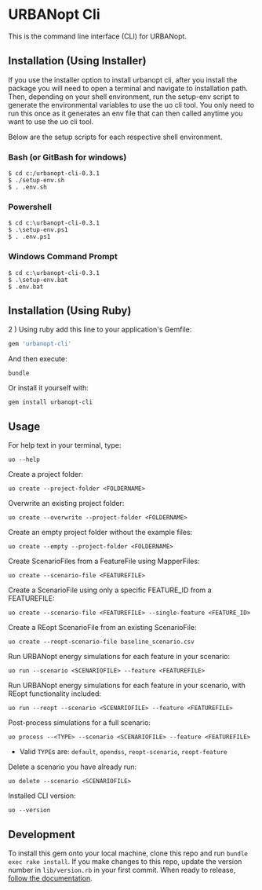 # URBANopt Cli

This is the command line interface (CLI) for URBANopt.

## Installation (Using Installer)

If you use the installer option to install urbanopt cli, after you install the package you will need to open a terminal and navigate to installation path. Then, depending on your shell environment, run the setup-env script to generate the environmental variables to use the uo cli tool. You only need to run this once as it generates an env file that can then called anytime
you want to use the uo cli tool.

Below are the setup scripts for each respective shell environment.

### Bash (or GitBash for windows)
```
$ cd c:/urbanopt-cli-0.3.1
$ ./setup-env.sh
$ . .env.sh
```

### Powershell
```
$ cd c:\urbanopt-cli-0.3.1
$ .\setup-env.ps1
$ . .env.ps1
```
### Windows Command Prompt
```
$ cd c:\urbanopt-cli-0.3.1
$ .\setup-env.bat
$ .env.bat
```

## Installation (Using Ruby) 

2 ) Using ruby add this line to your application's Gemfile:

```ruby
gem 'urbanopt-cli'
```

And then execute:

```terminal
bundle
```

Or install it yourself with:

```terminal
gem install urbanopt-cli
```

## Usage

For help text in your terminal, type:

```terminal
uo --help
```

Create a project folder:

```terminal
uo create --project-folder <FOLDERNAME>
```

Overwrite an existing project folder:

```terminal
uo create --overwrite --project-folder <FOLDERNAME>
```

Create an empty project folder without the example files:

```terminal
uo create --empty --project-folder <FOLDERNAME>
```

Create ScenarioFiles from a FeatureFile using MapperFiles:

```terminal
uo create --scenario-file <FEATUREFILE>
```

Create a ScenarioFile using only a specific FEATURE_ID from a FEATUREFILE:

```terminal
uo create --scenario-file <FEATUREFILE> --single-feature <FEATURE_ID>
```

Create a REopt ScenarioFile from an existing ScenarioFile:

```terminal
uo create --reopt-scenario-file baseline_scenario.csv
```

Run URBANopt energy simulations for each feature in your scenario:

```terminal
uo run --scenario <SCENARIOFILE> --feature <FEATUREFILE>
```

Run URBANopt energy simulations for each feature in your scenario, with REopt functionality included:

```terminal
uo run --reopt --scenario <SCENARIOFILE> --feature <FEATUREFILE>
```

Post-process simulations for a full scenario:

```terminal
uo process --<TYPE> --scenario <SCENARIOFILE> --feature <FEATUREFILE>
```

- Valid `TYPE`s are: `default`, `opendss`, `reopt-scenario`, `reopt-feature`

Delete a scenario you have already run:

```terminal
uo delete --scenario <SCENARIOFILE>
```

Installed CLI version:

```terminal
uo --version
```

## Development

To install this gem onto your local machine, clone this repo and run `bundle exec rake install`. If you make changes to this repo, update the version number in `lib/version.rb` in your first commit. When ready to release, [follow the documentation](https://docs.urbanopt.net/developer_resources/release_instructions.html).
